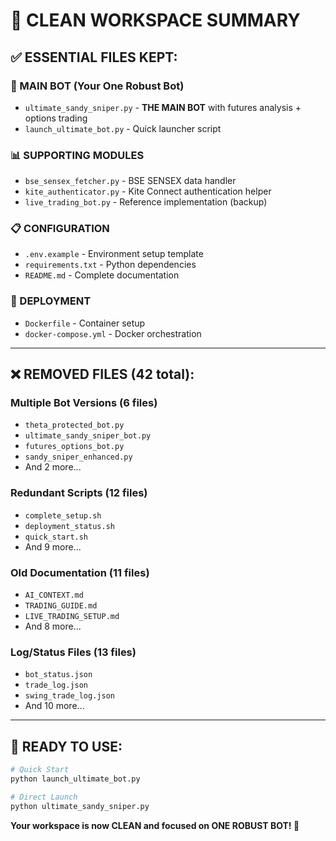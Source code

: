 # 🎯 CLEAN WORKSPACE SUMMARY

## ✅ **ESSENTIAL FILES KEPT:**

### **🤖 MAIN BOT (Your One Robust Bot)**
- `ultimate_sandy_sniper.py` - **THE MAIN BOT** with futures analysis + options trading
- `launch_ultimate_bot.py` - Quick launcher script

### **📊 SUPPORTING MODULES**
- `bse_sensex_fetcher.py` - BSE SENSEX data handler
- `kite_authenticator.py` - Kite Connect authentication helper
- `live_trading_bot.py` - Reference implementation (backup)

### **📋 CONFIGURATION**
- `.env.example` - Environment setup template
- `requirements.txt` - Python dependencies
- `README.md` - Complete documentation

### **🐳 DEPLOYMENT**
- `Dockerfile` - Container setup
- `docker-compose.yml` - Docker orchestration

---

## ❌ **REMOVED FILES (42 total):**

### **Multiple Bot Versions (6 files)**
- `theta_protected_bot.py`
- `ultimate_sandy_sniper_bot.py` 
- `futures_options_bot.py`
- `sandy_sniper_enhanced.py`
- And 2 more...

### **Redundant Scripts (12 files)**
- `complete_setup.sh`
- `deployment_status.sh`
- `quick_start.sh`
- And 9 more...

### **Old Documentation (11 files)**
- `AI_CONTEXT.md`
- `TRADING_GUIDE.md`
- `LIVE_TRADING_SETUP.md`
- And 8 more...

### **Log/Status Files (13 files)**
- `bot_status.json`
- `trade_log.json`
- `swing_trade_log.json`
- And 10 more...

---

## 🚀 **READY TO USE:**

```bash
# Quick Start
python launch_ultimate_bot.py

# Direct Launch
python ultimate_sandy_sniper.py
```

**Your workspace is now CLEAN and focused on ONE ROBUST BOT! 🎯**
